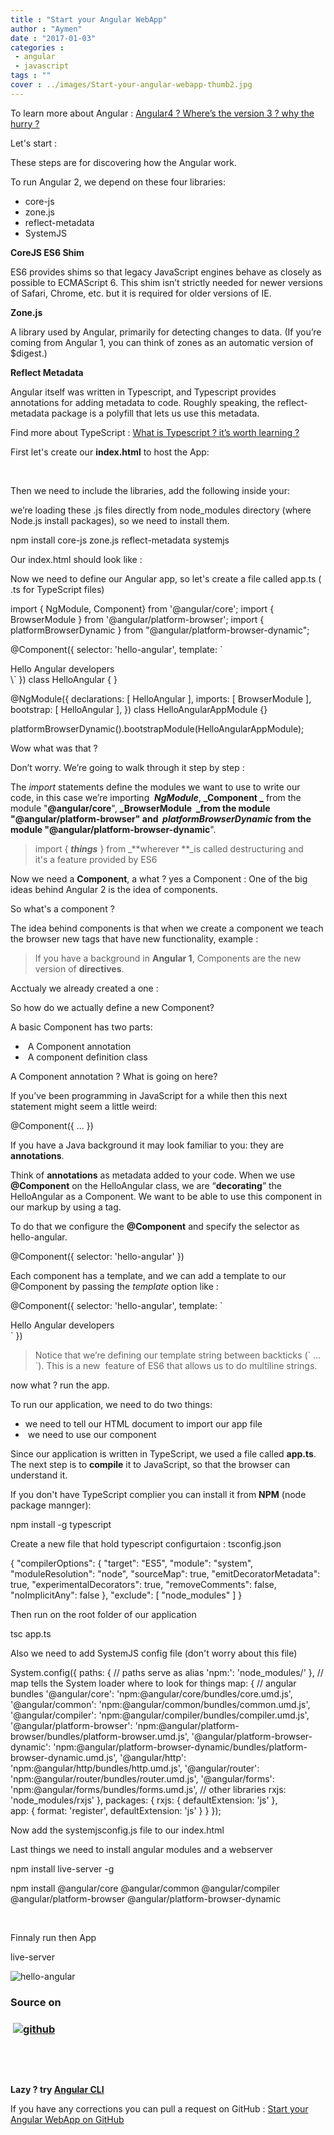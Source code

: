 ```yaml
---
title : "Start your Angular WebApp"
author : "Aymen"
date : "2017-01-03"
categories : 
 - angular
 - javascript
tags : ""
cover : ../images/Start-your-angular-webapp-thumb2.jpg
---
```


To learn more about Angular : [Angular4 ? Where’s the version 3 ? why the hurry ?](https://aymen.co/javascript/angular-4-wheres-the-version-3-why-the-hurry/)

Let's start :

These steps are for discovering how the Angular work.

To run Angular 2, we depend on these four libraries:

- core-js
- zone.js
- reflect-metadata
- SystemJS

**CoreJS ES6 Shim**

ES6 provides shims so that legacy JavaScript engines behave as closely as possible to ECMAScript 6. This shim isn’t strictly needed for newer versions of Safari, Chrome, etc. but it is required for older versions of IE.

**Zone.js**

A library used by Angular, primarily for detecting changes to data. (If you’re coming from Angular 1, you can think of zones as an automatic version of $digest.)

**Reflect Metadata**

Angular itself was written in Typescript, and Typescript provides annotations for adding metadata to code. Roughly speaking, the reflect-metadata package is a polyfill that lets us use this metadata.

Find more about TypeScript : [What is Typescript ? it’s worth learning ?](https://aymen.co/javascript/what-is-typescript-its-worth-learning/)

First let's create our **index.html** to host the App:

<!doctype html>
<html>
<head>
	<title>Our first Angular App </title>
</head>
<body>
</body>
</html>

 

Then we need to include the libraries, add the following inside your:

<script src="node\_modules/core-js/client/shim.min.js"></script>
<script src="node\_modules/zone.js/dist/zone.js"></script>
<script src="node\_modules/reflect-metadata/Reflect.js"></script>
<script src="node\_modules/systemjs/dist/system.src.js"></script>

we’re loading these .js files directly from node\_modules directory (where Node.js install packages), so we need to install them.

npm install core-js zone.js reflect-metadata systemjs

Our index.html should look like :

<!doctype html>
<html>
<head>
	<title>Our first Angular App</title>
	<script src="node\_modules/core-js/client/shim.min.js"></script>
	<script src="node\_modules/zone.js/dist/zone.js"></script>
	<script src="node\_modules/reflect-metadata/Reflect.js"></script>
	<script src="node\_modules/systemjs/dist/system.src.js"></script>
</head>
<body>
</body>
</html>

Now we need to define our Angular app, so let's create a file called app.ts ( .ts for TypeScript files)

import { NgModule, Component} from '@angular/core';
import { BrowserModule } from '@angular/platform-browser';
import { platformBrowserDynamic } from "@angular/platform-browser-dynamic";

 @Component({
 selector: 'hello-angular',
 template: \`
 <div> Hello Angular developers</div>
 \`
 })
 class HelloAngular {
 }

 @NgModule({
 declarations: \[ HelloAngular \],
 imports: \[ BrowserModule \],
 bootstrap: \[ HelloAngular \],
 })
 class HelloAngularAppModule {}

 platformBrowserDynamic().bootstrapModule(HelloAngularAppModule);

Wow what was that ?

Don’t worry. We’re going to walk through it step by step :

The _import_ statements define the modules we want to use to write our code, in this case we’re importing  **_NgModule_**, **_Component _** from the module "**@angular/core**", **_BrowserModule  _**from the module **"@angular/platform-browser**" and  **_platformBrowserDynamic_** from the module "**@angular/platform-browser-dynamic**".

> import { _**things**_ } from _**wherever **_is called destructuring and it's a feature provided by ES6

Now we need a **Component**, a what ? yes a Component : One of the big ideas behind Angular 2 is the idea of components.

So what's a component ?

The idea behind components is that when we create a component we teach the browser new tags that have new functionality, example : <login></login>

> If you have a background in **Angular 1**, Components are the new version of **directives**.

Acctualy we already created a one :

<hello-angular></hello-angular>

So how do we actually define a new Component?

A basic Component has two parts:

-  A Component annotation
-  A component definition class

A Component annotation ? What is going on here?

If you’ve been programming in JavaScript for a while then this next statement might seem a little weird:

@Component({
 ...
})

If you have a Java background it may look familiar to you: they are **annotations**.

Think of **annotations** as metadata added to your code. When we use **@Component** on the HelloAngular class, we are “**decorating**” the HelloAngular as a Component. We want to be able to use this component in our markup by using a tag.

To do that we configure the **@Component** and specify the selector as hello-angular.

@Component({
 selector: 'hello-angular'
})

Each component has a template, and we can add a template to our @Component by passing the _template_ option like :

@Component({
	selector: 'hello-angular',
	template: \`
	<div>
	Hello Angular developers
	</div>
	\`
})

> Notice that we’re defining our template string between backticks (\` … \`). This is a new  feature of ES6 that allows us to do multiline strings.

now what ? run the app.

To run our application, we need to do two things:

- we need to tell our HTML document to import our app file
-  we need to use our <hello-angular> component

<!doctype html>
<html>
<head>
<title>Our first Angular App</title>
<script src="node\_modules/core-js/client/shim.min.js"></script>
<script src="node\_modules/zone.js/dist/zone.js"></script>
<script src="node\_modules/reflect-metadata/Reflect.js"></script>
<script src="node\_modules/systemjs/dist/system.src.js"></script>
 </head>
 <body>
 <script>
 System.import('app.js')
 .then(null, console.error.bind(console));
 </script>

 <hello-angular></hello-angular>

 </body>
 </html>

Since our application is written in TypeScript, we used a file called **app.ts**. The next step is to **compile** it to JavaScript, so that the browser can understand it.

If you don't have TypeScript complier you can install it from **NPM** (node package mannger):

npm install -g typescript

Create a new file that hold typescript configurtaion : tsconfig.json

{
  "compilerOptions": {
    "target": "ES5",
    "module": "system",
    "moduleResolution": "node",
    "sourceMap": true,
    "emitDecoratorMetadata": true,
    "experimentalDecorators": true,
    "removeComments": false,
    "noImplicitAny": false
  },
  "exclude": \[
    "node\_modules"
  \]
}

Then run on the root folder of our application

tsc app.ts

Also we need to add SystemJS config file (don't worry about this file)

System.config({
        paths: {
            // paths serve as alias
            'npm:': 'node\_modules/'
        },
        // map tells the System loader where to look for things
        map: {
            // angular bundles
            '@angular/core': 'npm:@angular/core/bundles/core.umd.js',
            '@angular/common': 'npm:@angular/common/bundles/common.umd.js',
            '@angular/compiler': 'npm:@angular/compiler/bundles/compiler.umd.js',
            '@angular/platform-browser': 'npm:@angular/platform-browser/bundles/platform-browser.umd.js',
            '@angular/platform-browser-dynamic': 'npm:@angular/platform-browser-dynamic/bundles/platform-browser-dynamic.umd.js',
            '@angular/http': 'npm:@angular/http/bundles/http.umd.js',
            '@angular/router': 'npm:@angular/router/bundles/router.umd.js',
            '@angular/forms': 'npm:@angular/forms/bundles/forms.umd.js',
            // other libraries
            rxjs: 'node\_modules/rxjs'
        },
        packages: { 
             rxjs: { defaultExtension: 'js' },       
          app: {
            format: 'register',
            defaultExtension: 'js'
          }
        }
      });

Now add the systemjsconfig.js file to our index.html

<!doctype html>
<html>
<head>
<title>Our first Angular App</title>
<script src="node\_modules/core-js/client/shim.min.js"></script>
<script src="node\_modules/zone.js/dist/zone.js"></script>
<script src="node\_modules/reflect-metadata/Reflect.js"></script>
<script src="node\_modules/systemjs/dist/system.src.js"></script>
 </head>
 <body>
<script src="resources/systemjsconfig.js" > </script>
 <script>
   
 System.import('app.js')
 .then(null, console.error.bind(console));
 </script>

 <hello-angular></hello-angular>

 </body>
 </html>

Last things we need to install angular modules and a webserver

npm install live-server -g

npm install @angular/core @angular/common @angular/compiler @angular/platform-browser @angular/platform-browser-dynamic

 

Finnaly run then App

live-server

![hello-angular](https://aymen.co/wp-content/uploads/2017/01/Hello-Angular.png)

### Source on

###  [![github](https://aymen.co/wp-content/uploads/2017/01/github.jpg)](http://aymen.co/l/wwSpWa)

 

 

**Lazy ? try [Angular CLI](http://aymen.co/l/IKMiYd)**

If you have any corrections you can pull a request on GitHub : [Start your Angular WebApp on GitHub](https://github.com/labidiaymen/aymen.co/blob/master/javascript/start-your-angular-webapp.md)
